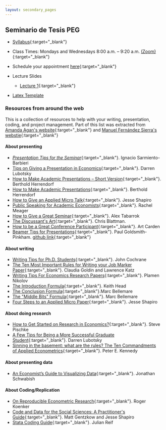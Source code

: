 ```yaml
---
layout: secondary_pages
---
```


## Seminario de Tesis PEG

- [Syllabus](seminar/Syllabus_Seminario.pdf){:target="_blank"}
- Class Times: Mondays and Wednesdays 8:00 a.m. – 9:20 a.m. [(Zoom)](https://uniandes-edu-co.zoom.us/j/81079046048){:target="_blank"}
- Schedule your appointment [here](https://calendly.com/i-sarmiento/horarios-atencion-estudiantes){:target="_blank"}
	

- Lecture Slides
	- [Lecture 1](seminar/Lecture1.pdf){:target="_blank"}
	

- [Latex Template](seminar/Tesis_PEG_Template.zip)
 
### Resources from around the web

This is a collection of resources to help with your writing, presentation, coding, and project management. Part of this list was extracted from [Amanda Agan's website](https://sites.google.com/site/amandayagan/writingadvice){:target="_blank"} and [Manuel Fernández Sierra's webstie](https://sites.google.com/view/manuelfernandezsierra){:target="_blank"}



#### About presenting 

- [*Presentation Tips for the Seminar*](seminar/Tips_Presentation_PEG.pdf){:target="_blank"}. Ignacio Sarmiento-Barbieri
- [Tips on Giving a Presentation in Economics](https://lubotsky.people.uic.edu/uploads/2/3/1/7/23178366/tips_on_giving_a_research_presentation_october_2017.pdf){:target="_blank"}. Darren Lubotsky
- [How to Make Academic Presentations – Short Version](http://www.public.asu.edu/~bherrend/Various/PresentationTipsShort.pdf){:target="_blank"}. Berthold Herrendorf
- [How to Make Academic Presentations](http://www.public.asu.edu/~bherrend/Various/PresentationTips.pdf){:target="_blank"}. Berthold Herrendorf
- [How to Give an Applied Micro Talk](https://faculty.wcas.northwestern.edu/~mdo738/teaching/Shapiro_Presenting.pdf){:target="_blank"}. Jesse Shapiro
- [Public Speaking for Academic Economists](https://www.dropbox.com/s/4h9soo9dpndjtvt/public_speaking_for_academic_economists.pdf?dl=0){:target="_blank"}. Rachel Meager
- [How to Give a Great Seminar](https://mason.gmu.edu/~atabarro/HowToGiveAGreatSeminar.pptx){:target="_blank"}. Alex Tabarrok
- [The Discussant's Art](https://chrisblattman.com/2010/02/22/the-discussants-art/){:target="_blank"}. Chris Blattman.
- [How to be a Great Conference Participant](https://papers.ssrn.com/sol3/papers.cfm?abstract_id=1332144){:target="_blank"}. Art Carden
- [Beamer Tips for Presentations](https://github.com/paulgp/beamer-tips/blob/master/slides.pdf){:target="_blank"}. Paul Goldsmith-Pinkham. [github link](https://github.com/paulgp/beamer-tips){:target="_blank"}


#### About writing

- [Writing Tips for Ph.D. Students](https://static1.squarespace.com/static/5e6033a4ea02d801f37e15bb/t/5eda74919c44fa5f87452697/1591374993570/phd_paper_writing.pdf){:target="_blank"}. John Cochrane 
- [The Ten Most Important Rules for Writing your Job Marker Paper](https://economics.harvard.edu/files/economics/files/tenruleswriting.pdf){:target="_blank"}. Claudia Goldin and Lawrence Katz 
- [Writing Tips For Economics Research Papers](https://orb.binghamton.edu/cgi/viewcontent.cgi?article=1009&context=economics_fac){:target="_blank"}. Plamen Nikolov
- [The Introduction Formula](http://blogs.ubc.ca/khead/research/research-advice/formula){:target="_blank"}. Keith Head
- [The Conclusion Formula](http://marcfbellemare.com/wordpress/12060){:target="_blank"}.Marc Bellemare 
- [The "Middle Bits" Formula](http://marcfbellemare.com/wordpress/12797){:target="_blank"}. Marc Bellemare
- [Four Steps to an Applied Micro Paper](https://www.brown.edu/Research/Shapiro/pdfs/foursteps.pdf){:target="_blank"}. Jesse Shapiro



#### About doing research

- [How to Get Started on Research in Economics?](http://econ.lse.ac.uk/staff/spischke/phds/get_started.pdf){:target="_blank"}. Steve Pischke
- [A Few Tips for Being a More Successful Graduate Student](https://lubotsky.people.uic.edu/uploads/2/3/1/7/23178366/a_few_tips_for_being_a_more_successful_graduate_student_darren_lubotsky_2018.pdf){:target="_blank"}. Darren Lubotsky
- [Sinning in the basement: what are the rules? The Ten Commandments of Applied Econometrics](http://www.principlesofeconometrics.com/poe5/writing/kennedy.pdf){:target="_blank"}. Peter E. Kennedy

#### About presenting data

- [An Economist’s Guide to Visualizing Data](https://pubs.aeaweb.org/doi/pdf/10.1257/jep.28.1.209){:target="_blank"}. Jonathan Schwabish

#### About Coding/Replication

- [On Reproducible Econometric Research](http://www.econ.uiuc.edu/~roger/research/repro/){:target="_blank"}. Roger Koenker
- [Code and Data for the Social Sciences: A Practitioner's Guide](https://www.brown.edu/Research/Shapiro/pdfs/CodeAndData.pdf){:target="_blank"}. Matt Gentzkow and Jesse Shapiro
- [Stata Coding Guide](https://reifjulian.github.io/guide/){:target="_blank"}. Julian Reif
